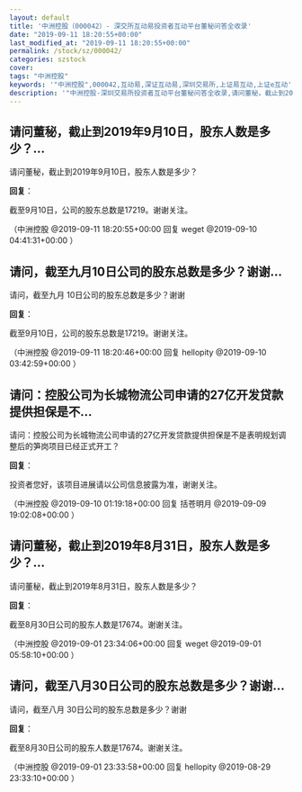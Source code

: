 ```yaml
---
layout: default
title: '中洲控股（000042）- 深交所互动易投资者互动平台董秘问答全收录'
date: "2019-09-11 18:20:55+00:00"
last_modified_at: "2019-09-11 18:20:55+00:00"
permalink: /stock/sz/000042/
categories: szstock
cover: 
tags: "中洲控股"
keywords: '"中洲控股",000042,互动易,深证互动易,深圳交易所,上证易互动,上证e互动'
description: '"中洲控股-深圳交易所投资者互动平台董秘问答全收录,请问董秘，截止到2019年9月10日，股东人数是多少？"'
---
```


## 请问董秘，截止到2019年9月10日，股东人数是多少？...

请问董秘，截止到2019年9月10日，股东人数是多少？

**回复**：

截至9月10日，公司的股东总数是17219。谢谢关注。 

（中洲控股  @2019-09-11 18:20:55+00:00 回复 weget  @2019-09-10 04:41:31+00:00 ）

## 请问，截至九月10日公司的股东总数是多少？谢谢...

请问，截至九月 10日公司的股东总数是多少？谢谢

**回复**：

截至9月10日，公司的股东总数是17219。谢谢关注。 

（中洲控股  @2019-09-11 18:20:46+00:00 回复 hellopity  @2019-09-10 03:42:59+00:00 ）

## 请问：控股公司为长城物流公司申请的27亿开发贷款提供担保是不...

请问：控股公司为长城物流公司申请的27亿开发贷款提供担保是不是表明规划调整后的笋岗项目已经正式开工？

**回复**：

投资者您好，该项目进展请以公司信息披露为准，谢谢关注。 

（中洲控股  @2019-09-10 01:19:18+00:00 回复 括苍明月  @2019-09-09 19:02:08+00:00 ）

## 请问董秘，截止到2019年8月31日，股东人数是多少？...

请问董秘，截止到2019年8月31日，股东人数是多少？

**回复**：

截至8月30日公司的股东人数是17674。谢谢关注。 

（中洲控股  @2019-09-01 23:34:06+00:00 回复 weget  @2019-09-01 05:58:10+00:00 ）

## 请问，截至八月30日公司的股东总数是多少？谢谢...

请问，截至八月 30日公司的股东总数是多少？谢谢

**回复**：

截至8月30日公司的股东人数是17674。谢谢关注。 

（中洲控股  @2019-09-01 23:33:58+00:00 回复 hellopity  @2019-08-29 23:33:10+00:00 ）

